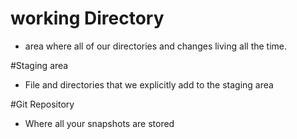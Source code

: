 # working Directory
- area where all of our directories and changes living all the time. 

#Staging area
- File and directories that we explicitly add to the staging area

#Git Repository
- Where all your snapshots are stored